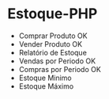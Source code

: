 # Estoque-PHP

 - Comprar Produto          OK   
 - Vender Produto           OK
 - Relatório de Estoque
 - Vendas por Periodo       OK
 - Compras por Periodo      OK
 - Estoque Minimo
 - Estoque Máximo
 
